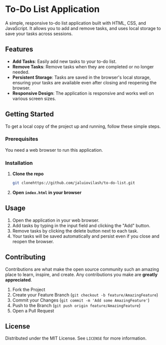 # To-Do List Application

A simple, responsive to-do list application built with HTML, CSS, and JavaScript. It allows you to add and remove tasks, and uses local storage to save your tasks across sessions.

## Features

- **Add Tasks**: Easily add new tasks to your to-do list.
- **Remove Tasks**: Remove tasks when they are completed or no longer needed.
- **Persistent Storage**: Tasks are saved in the browser's local storage, ensuring your tasks are available even after closing and reopening the browser.
- **Responsive Design**: The application is responsive and works well on various screen sizes.

## Getting Started

To get a local copy of the project up and running, follow these simple steps.

### Prerequisites

You need a web browser to run this application.

### Installation

1. **Clone the repo**
    ```sh
    git clonehttps://github.com/jaluiovilash/to-do-list.git
    ```
2. **Open `index.html` in your browser**

## Usage

1. Open the application in your web browser.
2. Add tasks by typing in the input field and clicking the "Add" button.
3. Remove tasks by clicking the delete button next to each task.
4. Your tasks will be saved automatically and persist even if you close and reopen the browser.

## Contributing

Contributions are what make the open source community such an amazing place to learn, inspire, and create. Any contributions you make are **greatly appreciated**.

1. Fork the Project
2. Create your Feature Branch (`git checkout -b feature/AmazingFeature`)
3. Commit your Changes (`git commit -m 'Add some AmazingFeature'`)
4. Push to the Branch (`git push origin feature/AmazingFeature`)
5. Open a Pull Request

## License

Distributed under the MIT License. See `LICENSE` for more information.
